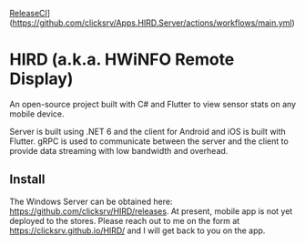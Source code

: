[ReleaseCI](https://github.com/clicksrv/Apps.HIRD.Server/actions/workflows/main.yml/badge.svg)](https://github.com/clicksrv/Apps.HIRD.Server/actions/workflows/main.yml)
# HIRD (a.k.a. HWiNFO Remote Display)
An open-source project built with C# and Flutter to view sensor stats on any mobile device.

Server is built using .NET 6 and the client for Android and iOS is built with Flutter. gRPC is used to communicate between the server and the client to provide data streaming with low bandwidth and overhead.

## Install
The Windows Server can be obtained here: https://github.com/clicksrv/HIRD/releases.
At present, mobile app is not yet deployed to the stores. Please reach out to me on the form at https://clicksrv.github.io/HIRD/ and I will get back to you on the app.
